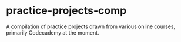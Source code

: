 # practice-projects-comp

A compilation of practice projects drawn from various online courses, primarily Codecademy at the moment.